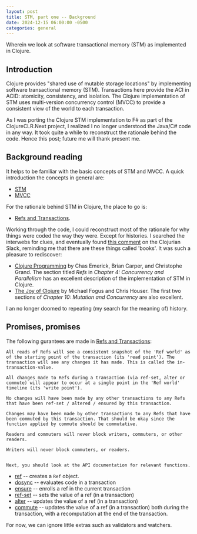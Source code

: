 ```yaml
---
layout: post
title: STM, part one -- Background
date: 2024-12-15 06:00:00 -0500
categories: general
---
```


Wherein we look at software transactional memory (STM) as implemented in Clojure.

## Introduction

Clojure provides "shared use of mutable storage locations" by implementing software transactional memory (STM).  Transactions here provide the ACI in ACID: atomicity, consistency, and isolation. The Clojure implementation of STM uses multi-version concurrency control (MVCC) to provide a consistent view of the world to each transaction.  

As I was porting the Clojure STM implementation to F# as part of the ClojureCLR.Next project, I realized I no longer understood the Java/C# code in any way.  It took quite a while to reconstruct the rationale behind the code. Hence this post; future me will thank present me.

## Background reading

It helps to be familiar with the basic concepts of STM and MVCC.  A quick introduction the concepts in general are:

- [STM](https://en.wikipedia.org/wiki/Software_transactional_memory)
- [MVCC](https://en.wikipedia.org/wiki/Multiversion_concurrency_control)

For the rationale behind STM in Clojure, the place to go is:

- [Refs and Transactions](https://clojure.org/reference/refs).  

Working through the code, I could reconstruct most of the rationale for why things were coded the way they were.  Except for histories.  I searched the interwebs for clues, and eventually found [this comment](https://clojurians.slack.com/archives/C053AK3F9/p1614937230273100) on the Clojurian Slack, reminding me that there are these things called 'books'.  It was such a pleasure to rediscover: 

- [Clojure Programming](https://www.oreilly.com/library/view/clojure-programming/978144931038) by Chas Emerick, Brian Carper, and Christophe Grand.  The section titled _Refs_ in _Chapter 4: Concurrency and Parallelism_ has an excellent description of the implementation of STM in Clojure.
- [The Joy of Clojure](https://www.manning.com/books/the-joy-of-clojure-second-edition) by Michael Fogus and Chris Houser.  The first two sections of _Chapter 10: Mutation and Concurrency_ are also excellent.

I an no longer doomed to repeating (my search for the meaning of) history. 


## Promises, promises

The following gurantees are made in [Refs and Transactions](https://clojure.org/reference/refs):

    All reads of Refs will see a consistent snapshot of the 'Ref world' as of the starting point of the transaction (its 'read point'). The transaction will see any changes it has made. This is called the in-transaction-value.

    All changes made to Refs during a transaction (via ref-set, alter or commute) will appear to occur at a single point in the 'Ref world' timeline (its 'write point').

    No changes will have been made by any other transactions to any Refs that have been ref-set / altered / ensured by this transaction.
    
    Changes may have been made by other transactions to any Refs that have been commuted by this transaction. That should be okay since the function applied by commute should be commutative.
    
    Readers and commuters will never block writers, commuters, or other readers.

    Writers will never block commuters, or readers.


    Next, you should look at the API documentation for relevant functions.

- [ref](https://clojure.github.io/clojure/clojure.core-api.html#clojure.core/ref) -- creates a `Ref` object.
- [dosync](https://clojure.github.io/clojure/clojure.core-api.html#clojure.core/dosync) -- evaluates code in a transaction
- [ensure](https://clojure.github.io/clojure/clojure.core-api.html#clojure.core/ensure) -- enrolls a ref in the current transaction
- [ref-set](https://clojure.github.io/clojure/clojure.core-api.html#clojure.core/ref-set) -- sets the value of a ref (in a transaction)
- [alter](https://clojure.github.io/clojure/clojure.core-api.html#clojure.core/alter) -- updates the value of a ref (in a transaction)
- [commute](https://clojure.github.io/clojure/clojure.core-api.html#clojure.core/commute) -- updates the value of a ref (in a transaction) both during the transaction, with a recomputation at the end of the transaction.

For now, we can ignore little extras such as validators and watchers.





